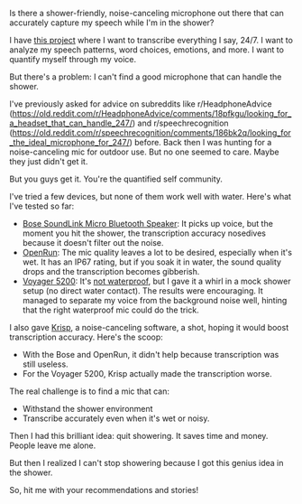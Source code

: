 Is there a shower-friendly, noise-canceling microphone out there that can accurately capture my speech while I'm in the shower?

I have [this project](https://github.com/8ta4/say) where I want to transcribe everything I say, 24/7. I want to analyze my speech patterns, word choices, emotions, and more. I want to quantify myself through my voice.

But there's a problem: I can't find a good microphone that can handle the shower.

I've previously asked for advice on subreddits like r/HeadphoneAdvice (https://old.reddit.com/r/HeadphoneAdvice/comments/18pfkgu/looking_for_a_headset_that_can_handle_247/) and r/speechrecognition (https://old.reddit.com/r/speechrecognition/comments/186bk2q/looking_for_the_ideal_microphone_for_247/) before. Back then I was hunting for a noise-canceling mic for outdoor use. But no one seemed to care. Maybe they just didn't get it.

But you guys get it. You're the quantified self community.

I've tried a few devices, but none of them work well with water. Here's what I've tested so far:

- [Bose SoundLink Micro Bluetooth Speaker](https://www.bose.com/p/speakers/bose-soundlink-micro-bluetooth-speaker/SLMC-SPEAKERWIRELESS.html): It picks up voice, but the moment you hit the shower, the transcription accuracy nosedives because it doesn't filter out the noise.
- [OpenRun](https://shokz.com/products/openrun): The mic quality leaves a lot to be desired, especially when it's wet. It has an IP67 rating, but if you soak it in water, the sound quality drops and the transcription becomes gibberish.
- [Voyager 5200](https://www.poly.com/us/en/products/headsets/voyager/voyager-5200): It's [not waterproof](https://www.poly.com/content/dam/plantronics/documents-and-guides/product-sheets/voyager-5200-ps-en.pdf#page=2), but I gave it a whirl in a mock shower setup (no direct water contact). The results were encouraging. It managed to separate my voice from the background noise well, hinting that the right waterproof mic could do the trick.

I also gave [Krisp](https://krisp.ai/), a noise-canceling software, a shot, hoping it would boost transcription accuracy. Here's the scoop:

- With the Bose and OpenRun, it didn't help because transcription was still useless.
- For the Voyager 5200, Krisp actually made the transcription worse.

The real challenge is to find a mic that can:
- Withstand the shower environment
- Transcribe accurately even when it's wet or noisy.

Then I had this brilliant idea: quit showering. It saves time and money. People leave me alone.

But then I realized I can't stop showering because I got this genius idea in the shower.

So, hit me with your recommendations and stories!
